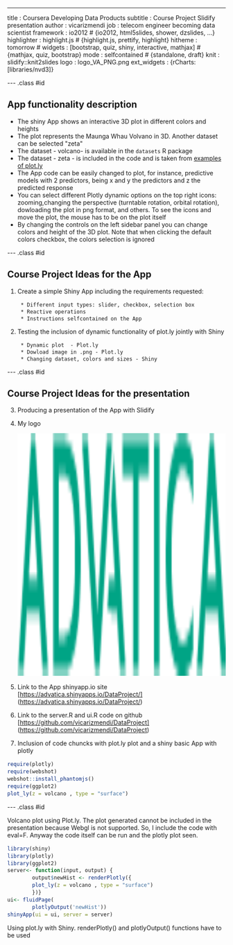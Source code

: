 ---
title       : Coursera Developing Data Products 
subtitle    : Course Project Slidify presentation
author      : vicarizmendi
job         : telecom engineer becoming data scientist
framework   : io2012        # {io2012, html5slides, shower, dzslides, ...}
highlighter : highlight.js  # {highlight.js, prettify, highlight}
hitheme     : tomorrow      # 
widgets     : [bootstrap, quiz, shiny, interactive, mathjax] # {mathjax, quiz, bootstrap}
mode        : selfcontained # {standalone, draft}
knit        : slidify::knit2slides
logo        : logo_VA_PNG.png
ext_widgets : {rCharts: [libraries/nvd3]}

--- .class #id
## App functionality description
- The shiny App shows an interactive 3D plot in different colors and heights 
- The plot represents the Maunga Whau Volvano in 3D. Another dataset can be selected "zeta"
- The dataset - volcano- is available in the `datasets` R package  
- The dataset - zeta - is included in the code and is taken from [examples of plot.ly](https://plot.ly/r/3d-surface-plots/) 
- The App code can be easily changed to plot, for instance, predictive models with 2 predictors, being x and y the predictors and z the predicted response
- You can select different Plotly dynamic options on the top right icons: zooming,changing the perspective (turntable rotation, orbital rotation), dowloading the plot in png format, and others. To see the icons and move the plot, the mouse has to be on the plot itself
- By changing the controls on the left sidebar panel you can change colors and height of the 3D plot. Note that when clicking the default colors checkbox, the colors selection is ignored

--- .class #id
## Course Project Ideas for the App


1. Create a simple Shiny App including the requirements requested:

        * Different input types: slider, checkbox, selection box
        * Reactive operations
        * Instructions selfcontained on the App

2. Testing the inclusion of dynamic functionality of plot.ly jointly with Shiny 

        * Dynamic plot  - Plot.ly
        * Dowload image in .png - Plot.ly
        * Changing dataset, colors and sizes - Shiny




--- .class #id 

## Course Project Ideas for the presentation

3. Producing a presentation of the App with Slidify

2. My logo  <div style='text-align: left;'> <img height='560' src='./assets/img/logo_advatica.png' /> </div>  

3. Link to the App shinyapp.io site [https://advatica.shinyapps.io/DataProject/] (https://advatica.shinyapps.io/DataProject/)
  

3. Link to the server.R and ui.R code on github [https://github.com/vicarizmendi/DataProject] (https://github.com/vicarizmendi/DataProject)

        
5. Inclusion of code chuncks with plot.ly plot and a shiny basic App with plotly

```r
require(plotly)
require(webshot)
webshot::install_phantomjs()
require(ggplot2)
plot_ly(z = volcano , type = "surface")
```
  
  

--- .class #id

Volcano plot using Plot.ly. The plot generated cannot be included in the presentation because Webgl is not supported. So, I include the code with eval=F. Anyway the code itself can be run and the plotly plot seen.  



```r
library(shiny)
library(plotly)
library(ggplot2)
server<- function(input, output) {
        output$newHist <- renderPlotly({
        plot_ly(z = volcano , type = "surface")
        })}
ui<- fluidPage(
        plotlyOutput('newHist'))
shinyApp(ui = ui, server = server)
```

Using plot.ly with Shiny. renderPlotly() and plotlyOutput() functions have to be used
  
